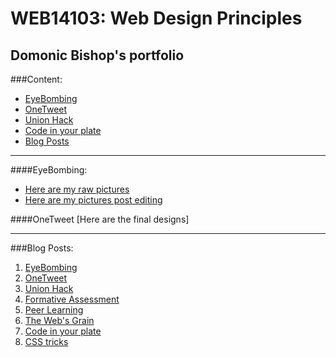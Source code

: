 # WEB14103: Web Design Principles

## Domonic Bishop's portfolio

###Content:
* [EyeBombing](#EyeBombing)
* [OneTweet](#OneTweet)
* [Union Hack](#UnionHack)
* [Code in your plate](#Codeinyourplate)
* [Blog Posts](#Blog-Posts)

---

####EyeBombing: <a id="EyeBombing"></a>
* [Here are my raw pictures](https://github.com/FacesInPlacesOrg/eyesbombing/tree/master/raw%20face%20pictures)
* [Here are my pictures post editing](https://github.com/FacesInPlacesOrg/eyesbombing/tree/master/edited%20face%20pictures)

####OneTweet <a id="OneTweet"></a>
[Here are the final designs]

---

###Blog Posts: <a id="Blog-Posts"></a>
1. [EyeBombing](http://fourthfloor.raveweb.net/dbishop/2016/10/08/eyebombing/)
2. [OneTweet](http://fourthfloor.raveweb.net/dbishop/2016/10/12/onetweet/)
3. [Union Hack](http://fourthfloor.raveweb.net/dbishop/2016/11/14/the-union-hack/)
4. [Formative Assessment](http://fourthfloor.raveweb.net/dbishop/2016/12/02/formative-assessment/)
5. [Peer Learning](http://fourthfloor.raveweb.net/dbishop/2016/11/29/mini-lesson-reflection/)
6. [The Web's Grain](http://fourthfloor.raveweb.net/dbishop/2016/12/02/the-webs-grain/)
7. [Code in your plate](http://fourthfloor.raveweb.net/dbishop/2016/12/02/code-in-your-plate/)
8. [CSS tricks](http://fourthfloor.raveweb.net/dbishop/2016/12/02/how-to-use-position-fixed/)
